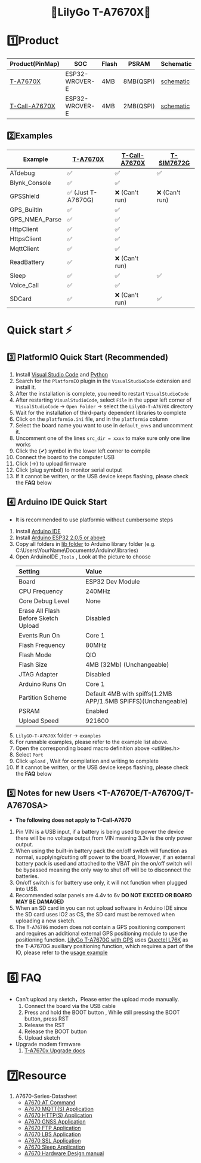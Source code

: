 <h1 align = "center">🌟LilyGo T-A7670X🌟</h1>

# 1️⃣Product

| Product(PinMap)    | SOC            | Flash | PSRAM     | Schematic                                      |
| ------------------ | -------------- | ----- | --------- | ---------------------------------------------- |
| [T-A7670X][1]      | ESP32-WROVER-E | 4MB   | 8MB(QSPI) | [schematic](./schematic/T-A7670X_V1.1.pdf)     |
| [T-Call-A7670X][2] | ESP32-WROVER-E | 4MB   | 2MB(QSPI) | [schematic](./schematic/T-Call-A7670_V1.0.pdf) |

[1]: https://www.lilygo.cc/products/t-sim-a7670e
[2]: https://www.lilygo.cc

## 2️⃣Examples

| Example        | [T-A7670X][1]     | [T-Call-A7670X][1] | [T-SIM7672G][1] |
| -------------- | ----------------- | ------------------ | --------------- |
| ATdebug        | ✅                 | ✅                  | ✅               |
| Blynk_Console  | ✅                 | ✅                  |                 |
| GPSShield      | ✅ (Just T-A7670G) | ❌   (Can't run)    | ❌   (Can't run) |
| GPS_BuiltIn    | ✅                 | ✅                  |                 |
| GPS_NMEA_Parse | ✅                 | ✅                  |                 |
| HttpClient     | ✅                 | ✅                  |                 |
| HttpsClient    | ✅                 | ✅                  |                 |
| MqttClient     | ✅                 | ✅                  |                 |
| ReadBattery    | ✅                 | ❌   (Can't run)    |                 |
| Sleep          | ✅                 | ✅                  | ✅               |
| Voice_Call     | ✅                 | ✅                  |                 |
| SDCard         | ✅                 | ❌   (Can't run)    | ✅               |

# Quick start ⚡

## 3️⃣ PlatformIO Quick Start (Recommended)

1. Install [Visual Studio Code](https://code.visualstudio.com/) and [Python](https://www.python.org/)
2. Search for the `PlatformIO` plugin in the `VisualStudioCode` extension and install it.
3. After the installation is complete, you need to restart `VisualStudioCode`
4. After restarting `VisualStudioCode`, select `File` in the upper left corner of `VisualStudioCode` -> `Open Folder` -> select the `LilyGO-T-A7670X` directory
5. Wait for the installation of third-party dependent libraries to complete
6. Click on the `platformio.ini` file, and in the `platformio` column
7. Select the board name you want to use in `default_envs` and uncomment it.
8. Uncomment one of the lines `src_dir = xxxx` to make sure only one line works
9. Click the (✔) symbol in the lower left corner to compile
10. Connect the board to the computer USB
11. Click (→) to upload firmware
12. Click (plug symbol) to monitor serial output
13. If it cannot be written, or the USB device keeps flashing, please check the **FAQ** below

## 4️⃣ Arduino IDE Quick Start

* It is recommended to use platformio without cumbersome steps

1. Install [Arduino IDE](https://www.arduino.cc/en/software)
2. Install [Arduino ESP32 2.0.5 or above](https://docs.espressif.com/projects/arduino-esp32/en/latest/) 
3. Copy all folders in [lib folder](./lib/)  to Arduino library folder (e.g. C:\Users\YourName\Documents\Arduino\libraries)
4. Open ArduinoIDE  ,`Tools` , Look at the picture to choose
   <!-- ![setting](./images/ArduinoIDE.jpg) -->
   | Setting                              | Value                                                          |
   | :----------------------------------- | :------------------------------------------------------------- |
   | Board                                | ESP32 Dev Module                                               |
   | CPU Frequency                        | 240MHz                                                         |
   | Core Debug Level                     | None                                                           |
   | Erase All Flash Before Sketch Upload | Disabled                                                       |
   | Events Run On                        | Core 1                                                         |
   | Flash Frequency                      | 80MHz                                                          |
   | Flash Mode                           | QIO                                                            |
   | Flash Size                           | 4MB (32Mb)  (Unchangeable)                                     |
   | JTAG Adapter                         | Disabled                                                       |
   | Arduino Runs On                      | Core 1                                                         |
   | Partition Scheme                     | Default 4MB  with spiffs(1.2MB APP/1.5MB SPIFFS)(Unchangeable) |
   | PSRAM                                | Enabled                                                        |
   | Upload Speed                         | 921600                                                         |
5. `LilyGO-T-A7670X` folder -> `examples`
6. For runnable examples, please refer to the example list above.
7. Open the corresponding board macro definition above <utilities.h>
8. Select `Port`
9. Click `upload` , Wait for compilation and writing to complete
10. If it cannot be written, or the USB device keeps flashing, please check the **FAQ** below

## 5️⃣ Notes for new Users <T-A7670E/T-A7670G/T-A7670SA>

* **The following does not apply to T-Call-A7670**

1. Pin VIN is a USB input, if a battery is being used to power the device there will be no voltage output from VIN meaning 3.3v is the only power output.
2. When using the built-in battery pack the on/off switch will function as normal, supplying/cutting off power to the board, However, if an external battery pack is used and attached to the VBAT pin the on/off switch will be bypassed meaning the only way to shut off will be to disconnect the batteries.
3. On/off switch is for battery use only, it will not function when plugged into USB.
4. Recommended solar panels are 4.4v to 6v **DO NOT EXCEED OR BOARD MAY BE DAMAGED** 
5. When an SD card in you can not upload software in Arduino IDE since the SD card uses IO2 as CS, the SD card must be removed when uploading a new sketch.
6. The `T-A7670G` modem does not contain a GPS positioning component and requires an additional external GPS positioning module to use the positioning function. [LilyGo T-A7670G with GPS](https://www.lilygo.cc/products/t-sim-a7670e?variant=43043706077365) uses [Quectel L76K](https://www.quectel.com/cn/product/gnss-l76k) as the T-A7670G auxiliary positioning function, which requires a part of the IO, please refer to the [usage example](./examples/GPSShield/)

# 6️⃣ FAQ

* Can't upload any sketch，Please enter the upload mode manually.
   1. Connect the board via the USB cable
   2. Press and hold the BOOT button , While still pressing the BOOT button, press RST
   3. Release the RST
   4. Release the BOOT button
   5. Upload sketch
* Upgrade modem firmware
   1. [T-A7670x Upgrade docs](./docs/update_fw.md)

# 7️⃣Resource

1. A7670-Series-Datasheet
   * [A7670 AT Command](./datasheet/A76XX/A76XX_Series_AT_Command_Manual_V1.09.pdf)
   * [A7670 MQTT(S) Application](./datasheet/A76XX/A76XX%20Series_MQTT(S)_Application%20Note_V1.02.pdf)
   * [A7670 HTTP(S) Application](./datasheet/A76XX/A76XX%20Series_HTTP(S)_Application%20Note_V1.02.pdf)
   * [A7670 GNSS Application](./datasheet/A76XX/A76XX%20Series_GNSS_Application%20Note_V1.02.pdf)
   * [A7670 FTP Application](./datasheet/A76XX/A76XX%20Series_FTP(S)_Application%20Note_V1.02.pdf)
   * [A7670 LBS Application](./datasheet/A76XX/A76XX%20Series_LBS_Application%20Note_V1.02.pdf)
   * [A7670 SSL Application](./datasheet/A76XX/A76XX%20Series_SSL_Application%20Note_V1.02.pdf)
   * [A7670 Sleep Application](./datasheet/A76XX/A76XX%20Series_Sleep%20Mode_Application%20Note_V1.02.pdf)
   * [A7670 Hardware Design manual](./datasheet/A76XX/A7670C_R2_硬件设计手册_V1.06.pdf)












